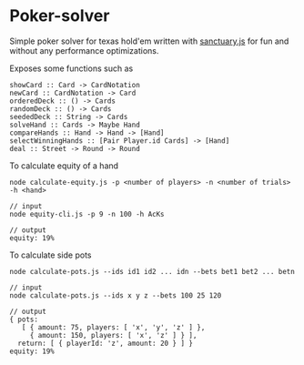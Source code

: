 Poker-solver
============

Simple poker solver for texas hold'em written with [sanctuary.js](https://github.com/sanctuary-js) for fun and without any performance optimizations.

Exposes some functions such as

```
showCard :: Card -> CardNotation
newCard :: CardNotation -> Card
orderedDeck :: () -> Cards
randomDeck :: () -> Cards
seededDeck :: String -> Cards
solveHand :: Cards -> Maybe Hand
compareHands :: Hand -> Hand -> [Hand]
selectWinningHands :: [Pair Player.id Cards] -> [Hand]
deal :: Street -> Round -> Round
```

To calculate equity of a hand

```
node calculate-equity.js -p <number of players> -n <number of trials> -h <hand>

// input
node equity-cli.js -p 9 -n 100 -h AcKs

// output
equity: 19%
```

To calculate side pots

```
node calculate-pots.js --ids id1 id2 ... idn --bets bet1 bet2 ... betn

// input
node calculate-pots.js --ids x y z --bets 100 25 120

// output
{ pots:
   [ { amount: 75, players: [ 'x', 'y', 'z' ] },
     { amount: 150, players: [ 'x', 'z' ] } ],
  return: [ { playerId: 'z', amount: 20 } ] }
equity: 19%
```
